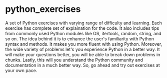 # python_exercises
A set of Python exercises with varying range of difficulty and learning. Each exercise has complete set of explaination for the code. It also includes tips from commonly used Python modules like OS, itertools, random, string, and so on.
The idea behind it is to enhance the user's familiarity with Python syntax and methods. It makes you more fluent with using Python. Moreover, the wide variety of problems let's you experience Python in a better way. It will make your questions better, you will be able to break down problems in chunks.
Lastly, this will you understand the Python community and documentation in a much better way. So, go ahead and try out exercises at your own pace.
